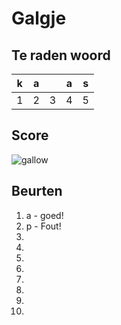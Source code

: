 # Galgje

## Te raden woord

|k|a||a|s|
|-|-|-|-|-|
|1|2|3|4|5|

## Score
![gallow](./images/1.png)

## Beurten
1. a - goed!
2. p - Fout! 
3. 
4.
5.
6.
7.
8.
9.
10.
